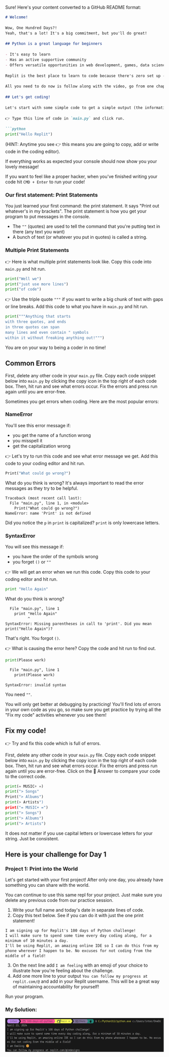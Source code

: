 Sure! Here's your content converted to a GitHub README format:

```markdown
# Welcome!

Wow, One Hundred Days?!
Yeah, that's a lot! It's a big commitment, but you'll do great!

## Python is a great language for beginners

- It's easy to learn
- Has an active supportive community
- Offers versatile opportunities in web development, games, data science

Replit is the best place to learn to code because there's zero set up - which means you do not have to download, set up, or install anything. You already did all the work needed because you are here!

All you need to do now is follow along with the video, go from one chapter to the next in this tutorial panel, and just have fun! Now let's go!

## Let's get coding!

Let's start with some simple code to get a simple output (the information the program gives to the user).

👉 Type this line of code in `main.py` and click run.

```python
print("Hello Replit")
```

(HINT: Anytime you see 👉 this means you are going to copy, add or write code in the coding editor).

If everything works as expected your console should now show you your lovely message!

If you want to feel like a proper hacker, when you've finished writing your code hit `CMD + Enter` to run your code!

### Our first statement: Print Statements

You just learned your first command: the print statement. It says "Print out whatever's in my brackets". The print statement is how you get your program to put messages in the console.

- The `""` (quotes) are used to tell the command that you're putting text in there (any text you want)
- A bunch of text (or whatever you put in quotes) is called a string.

### Multiple Print Statements

👉 Here is what multiple print statements look like. Copy this code into `main.py` and hit run.

```python
print("Well we")
print("just use more lines")
print("of code")
```

👉 Use the triple quote `"""` if you want to write a big chunk of text with gaps or line breaks. Add this code to what you have in `main.py` and hit run.

```python
print("""Anything that starts
with three quotes, and ends
in three quotes can span
many lines and even contain " symbols
within it without freaking anything out!""")
```

You are on your way to being a coder in no time!

## Common Errors

First, delete any other code in your `main.py` file. Copy each code snippet below into `main.py` by clicking the copy icon in the top right of each code box. Then, hit run and see what errors occur. Fix the errors and press run again until you are error-free.

Sometimes you get errors when coding. Here are the most popular errors:

### NameError

You'll see this error message if:
- you get the name of a function wrong
- you misspell it
- get the capitalization wrong

👉 Let's try to run this code and see what error message we get. Add this code to your coding editor and hit run.

```python
Print("What could go wrong?")
```

What do you think is wrong? It's always important to read the error messages as they try to be helpful.

```plaintext
Traceback (most recent call last):
  File "main.py", line 1, in <module>
    Print("What could go wrong?")
NameError: name 'Print' is not defined
```

Did you notice the `p` in `print` is capitalized? `print` is only lowercase letters.

### SyntaxError

You will see this message if:
- you have the order of the symbols wrong
- you forget `()` or `""`

👉 We will get an error when we run this code. Copy this code to your coding editor and hit run.

```python
print "Hello Again"
```

What do you think is wrong?

```plaintext
  File "main.py", line 1
    print "Hello Again"
          ^
SyntaxError: Missing parentheses in call to 'print'. Did you mean print("Hello Again")?
```

That's right. You forgot `()`.

👉 What is causing the error here? Copy the code and hit run to find out.

```python
print(Please work)
```

```plaintext
  File "main.py", line 1
    print(Please work)
                 ^
SyntaxError: invalid syntax
```

You need `""`.

You will only get better at debugging by practicing! You'll find lots of errors in your own code as you go, so make sure you get practice by trying all the "Fix my code" activities whenever you see them!

## Fix my code!

👉 Try and fix this code which is full of errors.

First, delete any other code in your `main.py` file. Copy each code snippet below into `main.py` by clicking the copy icon in the top right of each code box. Then, hit run and see what errors occur. Fix the errors and press run again until you are error-free. Click on the 👀 Answer to compare your code to the correct code.

```python
print(= MUSIC+ =)
print("> Songs"
Print("> Albums")
print(> Artists")
print("= MUSIC+ =")
print("> Songs")
print("> Albums")
print("> Artists")
```

It does not matter if you use capital letters or lowercase letters for your string. Just be consistent.

## Here is your challenge for Day 1

### Project 1: Print into the World

Let's get started with your first project! After only one day, you already have something you can share with the world.

You can continue to use this same repl for your project. Just make sure you delete any previous code from our practice session.

1. Write your full name and today's date in separate lines of code.
2. Copy this text below. See if you can do it with just the one print statement!

```plaintext
I am signing up for Replit's 100 days of Python challenge!
I will make sure to spend some time every day coding along, for a minimum of 10 minutes a day.
I'll be using Replit, an amazing online IDE so I can do this from my phone wherever I happen to be. No excuses for not coding from the middle of a field!
```

3. On the next line add `I am feeling` with an emoji of your choice to illustrate how you're feeling about the challenge.
4. Add one more line to your output `You can follow my progress at replit.com/@` and add in your Replit username. This will be a great way of maintaining accountability for yourself!

Run your program.

### My Solution:

![My Solution](image.png)
